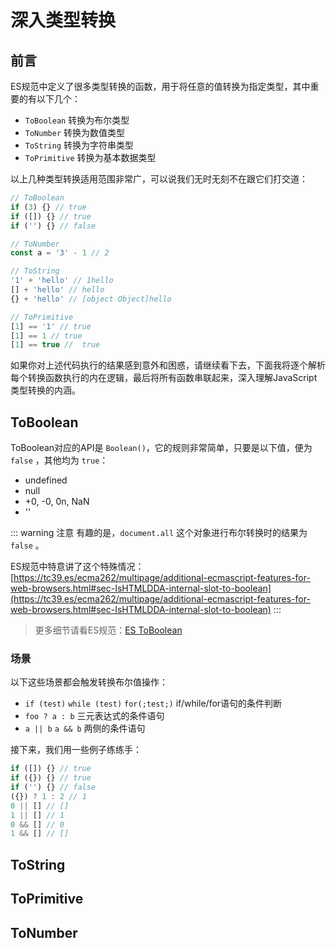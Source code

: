 # 深入类型转换

## 前言

ES规范中定义了很多类型转换的函数，用于将任意的值转换为指定类型，其中重要的有以下几个：

- `ToBoolean` 转换为布尔类型
- `ToNumber` 转换为数值类型
- `ToString` 转换为字符串类型
- `ToPrimitive` 转换为基本数据类型

以上几种类型转换适用范围非常广，可以说我们无时无刻不在跟它们打交道：

```js
// ToBoolean
if (3) {} // true
if ([]) {} // true
if ('') {} // false

// ToNumber
const a = '3' - 1 // 2

// ToString
'1' + 'hello' // 1hello
[] + 'hello' // hello
{} + 'hello' // [object Object]hello

// ToPrimitive
[1] == '1' // true
[1] == 1 // true
[1] == true //  true
```

如果你对上述代码执行的结果感到意外和困惑，请继续看下去，下面我将逐个解析每个转换函数执行的内在逻辑，最后将所有函数串联起来，深入理解JavaScript类型转换的内涵。

## ToBoolean

ToBoolean对应的API是 `Boolean()`，它的规则非常简单，只要是以下值，便为 `false` ，其他均为 `true`：

- undefined
- null
- +0, -0, 0n, NaN
- ''

::: warning 注意
有趣的是，`document.all` 这个对象进行布尔转换时的结果为 `false` 。

ES规范中特意讲了这个特殊情况：[https://tc39.es/ecma262/multipage/additional-ecmascript-features-for-web-browsers.html#sec-IsHTMLDDA-internal-slot-to-boolean](https://tc39.es/ecma262/multipage/additional-ecmascript-features-for-web-browsers.html#sec-IsHTMLDDA-internal-slot-to-boolean)
:::

> 更多细节请看ES规范：[ES ToBoolean](https://tc39.es/ecma262/multipage/abstract-operations.html#sec-toboolean)

### 场景

以下这些场景都会触发转换布尔值操作：

- `if (test)` `while (test)` `for(;test;)` if/while/for语句的条件判断
- `foo ? a : b` 三元表达式的条件语句
- `a || b` `a && b` 两侧的条件语句

接下来，我们用一些例子练练手：

```js
if ([]) {} // true
if ({}) {} // true
if ('') {} // false
({}) ? 1 : 2 // 1
0 || [] // []
1 || [] // 1
0 && [] // 0
1 && [] // []
```

## ToString

<Todo />


## ToPrimitive

<Todo />

## ToNumber

<Todo />



